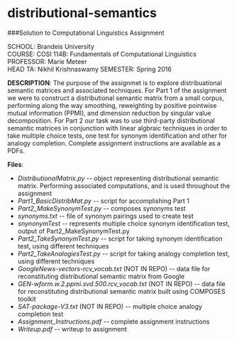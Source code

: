 # distributional-semantics
###Solution to Computational Linguistics Assignment

SCHOOL: Brandeis University  
COURSE: COSI 114B: Fundamentals of Computational Linguistics  
PROFESSOR: Marie Meteer  
HEAD TA: Nikhil Krishnaswamy
SEMESTER: Spring 2016

**DESCRIPTION**: The purpose of the assignmet is to explore distribuational semantic matrices and associated techniques. For Part 1 of the assignment we were to construct a distributional semantic matrix from a small corpus, performing along the way smoothing, reweighting by positive pointwise mutual information (PPMI), and dimension reduction by singular value decomposition. For Part 2 our task was to use third-party distributional semantic matrices in conjunction with linear algbraic techniques in order to take multiple choice tests, one test for synonym identification and other for analogy completion. Complete assignment instructions are available as a PDFs.

**Files**:  
+ *DistributionalMatrix.py* -- object representing distributional semantic matrix. Performing associated computations, and is used throughout the assignment
+ *Part1_BasicDistribMat.py* -- script for accomplishing Part 1  
+ *Part2_MakeSynonymTest.py* -- composes synonyms test  
+ *synonyms.txt* -- file of synonym pairings used to create test  
+ *snynonymTest* -- represents multiple choice synonym identification test, output of Part2_MakeSynonymTest.py  
+ *Part2_TakeSynonymTest.py* -- script for taking synonym identification test, using different techniques  
+ *Part2_TakeAnalogiesTest.py* -- script for taking analogy completion test, using different techniques  
+ *GoogleNews-vectors-rcv_vocab.txt* (NOT IN REPO) -- data file for reconstituting distributional semantic matrix from Google  
+ *GEN-wform.w.2.ppmi.svd.500.rcv_vocab.txt* (NOT IN REPO) -- data file for reconstituting distributional semantic matrix built using COMPOSES toolkit  
+ *SAT-package-V3.txt* (NOT IN REPO) -- multiple choice analogy completion test  
+ *Assignment_Instructions.pdf* -- complete assignment instructions
+ *Writeup.pdf* -- writeup to assignment 

